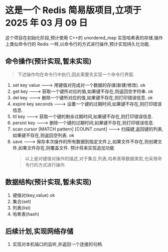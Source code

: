 # 这是一个 Redis 简易版项目,立项于 2025 年 03 月 09 日

这个项目在初始化阶段,预计使用 C++的 unordered_map 实现哈希表的存储.操作上类似命令行的 Redis 一样,以命令行的方式进行操作,预计实现持久化功能.

## 命令操作(预计实现,暂未实现)

> 下述操作均在命令行中执行,因此需要先实现一个命令行界面.

1. set key value ---> 用键值对完成对一个数据的存储(新建/修改).			ok
2. get key ---> 获取一个键所对应的值,如果键不存在,则返回空字符串.		ok
3. del key ---> 删除一个键所对应的值,如果键不存在,则打印错误信息.		ok
4. expire key seconds ---> 设置一个键的过期时间,如果键不存在,则打印错误信息.	
5. ttl key ---> 获取一个键的剩余过期时间,如果键不存在,则打印错误信息.
6. persist key ---> 删除一个键的过期时间,如果键不存在,则打印错误信息.
7. scan cursor [MATCH pattern] [COUNT count] ---> 扫描键,返回键的列表,如果键不存在,则返回空列表.		ok
8. save ---> 保存本次操作的所有数据到指定文件上,如果文件不存在,则创建文件,如果文件存在,则覆盖文件. 预计将来实现追加功能
    > 以上是对键值对操作的描述,对于集合,列表,哈希表等数据类型,也采用命令行的方式进行操作.

## 数据结构(预计实现,暂未实现)

1. 键值对(key,value)	ok
2. 集合(set)
3. 列表(list)
4. 哈希表(hash)

## 后续计划,实现网络存储

1. 实现对本机端口的监听,并返回一个连接的句柄.
